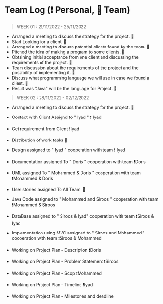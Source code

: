 # Team Log (❗ Personal, 🔰 Team)

> WEEK 01 :   21/11/2022 - 25/11/2022
- Arranged a meeting to discuss the strategy for the project. 🔰 
- Start Looking for a client. 🔰 
- Arranged a meeting to discuss potential clients found by the team. 🔰 
- Pitched the idea of making a program to some clients. 🔰
- Obtaining initial acceptance from one client and discussing the requirements of the project. 🔰
- Team discussion about the requirements of the project and the possibility of implementing it. 🔰
- Discuss what programming language we will use in case we found a client. 🔰 
- Result was "Java" will be the language for Project. 🔰 

> WEEK 02 :   28/11/2022 - 02/12/2022
- Arranged a meeting to discuss the strategy for the project.  🔰
- Contact with Client Assignd to " Iyad " ❗ Iyad
- Get requirement from Client ❗Iyad

- Distribution of work tasks  🔰
- Design assigned to " Iyad " cooperation with team ❗ Iyad
- Documentation assigned To " Doris " cooperation with team ❗Doris
- UML assigned To " Mohammed & Doris " cooperation with team ❗Mohammed & Doris
- User stories assigned To All Team. 🔰
- Java Code assigned to " Mohammed and Siroos " cooperation with team ❗Mohammed & Siroos
- DataBase assigned to " Siroos & Iyad" cooperation with team ❗Siroos & Iyad
- Implementation using MVC assigned to " Siroos and Mohammed " cooperation with team ❗Siroos & Mohammed
- Working on Project Plan - Description ❗Doris
- Working on Project Plan - Problem Statement  ❗Siroos
- Working on Project Plan - Scop  ❗Mohammed
- Working on Project Plan - Timeline  ❗Iyad
- Working on Project Plan - Milestones and deadline  
